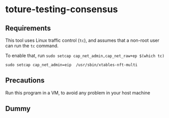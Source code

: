 # toture-testing-consensus

## Requirements

This tool uses Linux traffic control (```tc```), and assumes that a non-root user can run the ```tc``` command. 

To enable that, run ```sudo setcap cap_net_admin,cap_net_raw+ep $(which tc)```

```sudo setcap cap_net_admin=eip  /usr/sbin/xtables-nft-multi```

## Precautions

Run this program in a VM, to avoid any problem in your host machine

## Dummy
